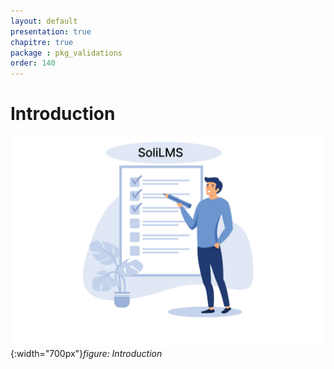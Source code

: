 ```yaml
---
layout: default
presentation: true
chapitre: true
package : pkg_validations
order: 140
---
```




# Introduction

![Introduction](./images/introduction.png){:width="700px"}*figure: Introduction*

<!-- note -->



<!-- new slide -->
